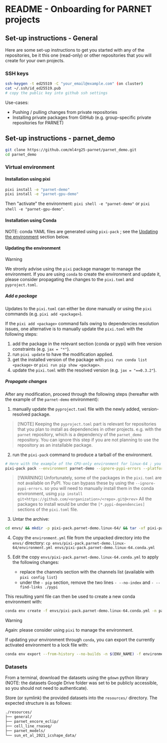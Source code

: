 # README - Onboarding for PARNET projects

## Set-up instructions - General

Here are some set-up instructions to get you started with any of the repositories, be it this one (read-only)
or other repositories that you will create for your own projects.

### SSH keys

```bash
ssh-keygen -t ed25519 -C "your_email@example.com" (on cluster)
cat ~/.ssh/id_ed25519.pub
# copy the public key into github ssh settings
```

Use-cases:

- Pushing / pulling changes from private repositories
- Installing private packages from GitHub (e.g. group-specific private repositories for PARNET)

## Set-up instructions - parnet_demo

```bash
git clone https://github.com/ml4rg25-parnet/parnet_demo.git
cd parnet_demo
```

### Virtual environment

#### Installation using pixi

```bash
pixi install -e "parnet-demo"
pixi install -e "parnet-gpu-demo"
```

Then "activate" the environment: `pixi shell -e "parnet-demo"` or `pixi shell -e "parnet-gpu-demo"`.

#### Installation using Conda


NOTE: conda YAML files are generated using `pixi-pack` ; see the [Updating the environment](#updating-the-environment) section below.

#### Updating the environment

> [!WARNING]
> We stronly advise using the `pixi` package manager to manage the environment.
> If you are using `conda` to create the environment and update it, please consider propagating the changes to the
> `pixi.toml` and `pyproject.toml`.


##### Add a package

Updates to the `pixi.toml` can either be done manually or using the `pixi` commands (e.g. `pixi add <package>`).

If the `pixi add <package>` command fails owing to dependencies resolution issues, one alternative is to manually
update the `pixi.toml` with the following steps:

1. add the package in the relevant section (conda or pypi) with free version constraints (e.g. `jax = "*"`).
2. run `pixi update` to have the modification applied.
3. get the installed version of the package with `pixi run conda list <package>` or `pixi run pip show <package>`.
4. update the `pixi.toml` with the resolved version (e.g. `jax = "==0.3.2"`).

##### Propagate changes

After any modification, proceed through the following steps (hereafter with the example of the `parnet-demo` environment):

1. manually update the `pyproject.toml` file with the newly added, version-resolved package.

> [!NOTE] Keeping the `pyproject.toml` part is relevant for repositories that you plan to install as dependencies in other projects.
> e.g. with the `parnet` repository, which is a dependency of the `parnet_demo` repository.
> You can ignore this step if you are not planning to use the repository as an installable package.

2. run the `pixi-pack` command to produce a tarball of the environment.

  ```bash
  # Here with the example of the CPU-only environment for linux-64 ; you can generate multiple tarballs for different platforms.
  pixi-pack pack --environment parnet-demo --ignore-pypi-errors --platform linux-64 --output-file envs/pixi-pack.parnet-demo.linux-64.tar.gz ./pixi.toml
  ```

  > [!WARNING] Unfortunately, some of the packages in the `pixi.toml` are not available on PyPI.
  > You can bypass these by using the `--ignore-pypi-errors`.
  > so you will need to manually install them in the conda environment, using `pip install git+https://github.com/<organization>/<repo>.git@<rev>`
  > All the packages to install would be under the `[*.pypi-dependencies]` sections of the `pixi.toml` file.

3. Untar the archive:

  ```bash
  cd envs/ && mkdir -p pixi-pack.parnet-demo.linux-64/ && tar -xf pixi-pack.parnet-demo.linux-64.tar.gz -C pixi-pack.parnet-demo.linux-64/
  ```

4. Copy the `environment.yml` file from the unpacked directory into the `envs/` directory: `cp envs/pixi-pack.parnet-demo.linux-64/environment.yml envs/pixi-pack.parnet-demo.linux-64.conda.yml`

5. Edit the copy `envs/pixi-pack.parnet-demo.linux-64.conda.yml` to apply the following changes:
    - replace the channels section with the channels list (available with `pixi config list`)
    - under the `- pip` section, remove the two lines `- --no-index` and `- --find-links ./pypi`

This resulting yaml file can then be used to create a new conda environment with:

```bash
conda env create -f envs/pixi-pack.parnet-demo.linux-64.conda.yml -n parnet-demo
```

> [!WARNING]
> Again: please consider using `pixi` to manage the environment.


If updating your environment through `conda`, you can export the currently activated environment to a lock file with:

```bash
conda env export --from-history --no-builds -n $(ENV_NAME) -f environment.lock.yml
```


### Datasets

From a terminal, download the datasets using the `gdown` python library (NOTE: the datasets Google Drive
folder was set to be publicly accessible, so you should not need to authenticate).

Store (or symlink) the provided datasets into the `resources/` directory. The expected structure is as follows:

```bash
./resources/
├── general/
├── parnet_encore_eclip/
├── cell_line_rnaseq/
├── parnet_models/
└── sun_et_al_2021_icshape_data/
```
